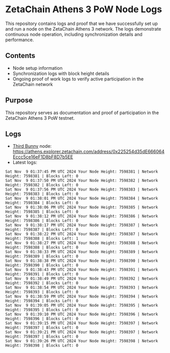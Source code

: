 # ZetaChain Athens 3 PoW Node Logs
This repository contains logs and proof that we have successfully set up and run a node on the ZetaChain Athens 3 network. The logs demonstrate continuous node operation, including synchronization details and performance.

## Contents
- Node setup information
- Synchronization logs with block height details
- Ongoing proof of work logs to verify active participation in the ZetaChain network

## Purpose
This repository serves as documentation and proof of participation in the ZetaChain Athens 3 PoW testnet.

## Logs

- [Third Bunny](https://thirdbunny.xyz/) node: https://athens.explorer.zetachain.com/address/0x225254d35dE666064Eccc5ce16eF1D8bF8D7b5EE
- Latest logs:
```
Sat Nov  9 01:37:45 PM UTC 2024 Your Node Height: 7598381 | Network Height: 7598381 | Blocks Left: 0
Sat Nov  9 01:37:50 PM UTC 2024 Your Node Height: 7598382 | Network Height: 7598382 | Blocks Left: 0
Sat Nov  9 01:37:56 PM UTC 2024 Your Node Height: 7598383 | Network Height: 7598383 | Blocks Left: 0
Sat Nov  9 01:38:01 PM UTC 2024 Your Node Height: 7598384 | Network Height: 7598384 | Blocks Left: 0
Sat Nov  9 01:38:06 PM UTC 2024 Your Node Height: 7598385 | Network Height: 7598385 | Blocks Left: 0
Sat Nov  9 01:38:12 PM UTC 2024 Your Node Height: 7598386 | Network Height: 7598386 | Blocks Left: 0
Sat Nov  9 01:38:17 PM UTC 2024 Your Node Height: 7598387 | Network Height: 7598387 | Blocks Left: 0
Sat Nov  9 01:38:22 PM UTC 2024 Your Node Height: 7598387 | Network Height: 7598388 | Blocks Left: 1
Sat Nov  9 01:38:27 PM UTC 2024 Your Node Height: 7598388 | Network Height: 7598388 | Blocks Left: 0
Sat Nov  9 01:38:33 PM UTC 2024 Your Node Height: 7598389 | Network Height: 7598389 | Blocks Left: 0
Sat Nov  9 01:38:38 PM UTC 2024 Your Node Height: 7598390 | Network Height: 7598390 | Blocks Left: 0
Sat Nov  9 01:38:43 PM UTC 2024 Your Node Height: 7598391 | Network Height: 7598391 | Blocks Left: 0
Sat Nov  9 01:38:49 PM UTC 2024 Your Node Height: 7598392 | Network Height: 7598392 | Blocks Left: 0
Sat Nov  9 01:38:54 PM UTC 2024 Your Node Height: 7598393 | Network Height: 7598393 | Blocks Left: 0
Sat Nov  9 01:38:59 PM UTC 2024 Your Node Height: 7598394 | Network Height: 7598394 | Blocks Left: 0
Sat Nov  9 01:39:05 PM UTC 2024 Your Node Height: 7598395 | Network Height: 7598395 | Blocks Left: 0
Sat Nov  9 01:39:10 PM UTC 2024 Your Node Height: 7598396 | Network Height: 7598396 | Blocks Left: 0
Sat Nov  9 01:39:15 PM UTC 2024 Your Node Height: 7598397 | Network Height: 7598397 | Blocks Left: 0
Sat Nov  9 01:39:21 PM UTC 2024 Your Node Height: 7598397 | Network Height: 7598397 | Blocks Left: 0
Sat Nov  9 01:39:26 PM UTC 2024 Your Node Height: 7598398 | Network Height: 7598398 | Blocks Left: 0
```
